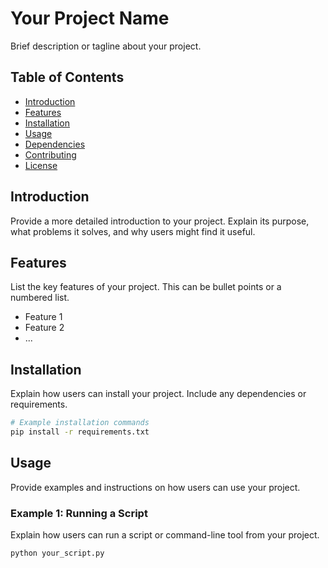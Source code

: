 # Your Project Name

Brief description or tagline about your project.

## Table of Contents

- [Introduction](#introduction)
- [Features](#features)
- [Installation](#installation)
- [Usage](#usage)
- [Dependencies](#dependencies)
- [Contributing](#contributing)
- [License](#license)

## Introduction

Provide a more detailed introduction to your project. Explain its purpose, what problems it solves, and why users might find it useful.

## Features

List the key features of your project. This can be bullet points or a numbered list.

- Feature 1
- Feature 2
- ...

## Installation

Explain how users can install your project. Include any dependencies or requirements.

```bash
# Example installation commands
pip install -r requirements.txt
```

## Usage

Provide examples and instructions on how users can use your project.

### Example 1: Running a Script

Explain how users can run a script or command-line tool from your project.

```bash
python your_script.py
```

